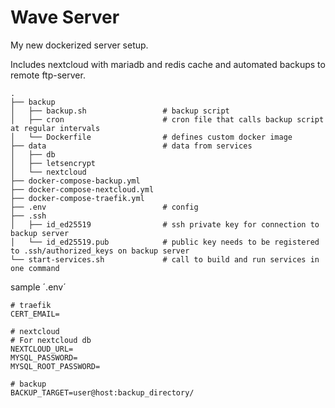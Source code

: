 # Wave Server

My new dockerized server setup.

Includes nextcloud with mariadb and redis cache and automated backups to remote ftp-server.


```
.
├── backup
│   ├── backup.sh                 # backup script
│   ├── cron                      # cron file that calls backup script at regular intervals
│   └── Dockerfile                # defines custom docker image
├── data                          # data from services
│   ├── db
│   ├── letsencrypt
│   └── nextcloud
├── docker-compose-backup.yml
├── docker-compose-nextcloud.yml
├── docker-compose-traefik.yml
├── .env                          # config
├── .ssh
│   ├── id_ed25519                # ssh private key for connection to backup server
│   └── id_ed25519.pub            # public key needs to be registered to .ssh/authorized_keys on backup server
└── start-services.sh             # call to build and run services in one command
```

sample ´.env´

```
# traefik
CERT_EMAIL=

# nextcloud
# For nextcloud db
NEXTCLOUD_URL=
MYSQL_PASSWORD=
MYSQL_ROOT_PASSWORD=

# backup
BACKUP_TARGET=user@host:backup_directory/
```